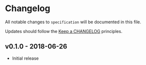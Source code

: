 # Changelog

All notable changes to `specification` will be documented in this file.

Updates should follow the [Keep a CHANGELOG](http://keepachangelog.com/) principles.

## v0.1.0 - 2018-06-26
- Initial release
